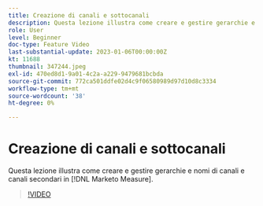 ```yaml
---
title: Creazione di canali e sottocanali
description: Questa lezione illustra come creare e gestire gerarchie e nomi di canali e canali secondari in [!DNL Marketo Measure].
role: User
level: Beginner
doc-type: Feature Video
last-substantial-update: 2023-01-06T00:00:00Z
kt: 11688
thumbnail: 347244.jpeg
exl-id: 470ed8d1-9a01-4c2a-a229-9479681bcbda
source-git-commit: 772ca501ddfe02d4c9f06580989d97d10d8c3334
workflow-type: tm+mt
source-wordcount: '38'
ht-degree: 0%

---
```


# Creazione di canali e sottocanali

Questa lezione illustra come creare e gestire gerarchie e nomi di canali e canali secondari in [!DNL Marketo Measure].

>[!VIDEO](https://video.tv.adobe.com/v/347244/?quality=12&learn=on)
